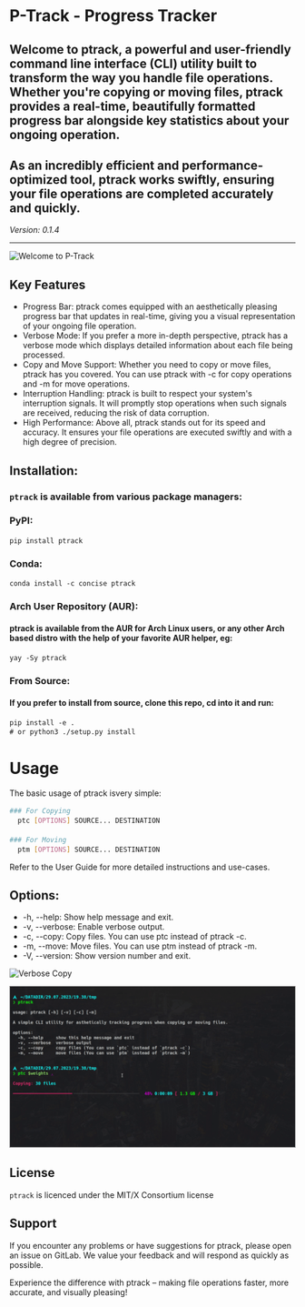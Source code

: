 # P-Track - Progress Tracker

## Welcome to ptrack, a powerful and user-friendly command line interface (CLI) utility built to transform the way you handle file operations. Whether you're copying or moving files, ptrack provides a real-time, beautifully formatted progress bar alongside key statistics about your ongoing operation.

## As an incredibly efficient and performance-optimized tool, ptrack works swiftly, ensuring your file operations are completed accurately and quickly.

*Version: 0.1.4*

***

![Welcome to P-Track](./.gitlab/media/main.gif)

## Key Features

+ Progress Bar: ptrack comes equipped with an aesthetically pleasing progress bar that updates in real-time, giving you a visual representation of your ongoing file operation.
+ Verbose Mode: If you prefer a more in-depth perspective, ptrack has a verbose mode which displays detailed information about each file being processed.
+ Copy and Move Support: Whether you need to copy or move files, ptrack has you covered. You can use ptrack with -c for copy operations and -m for move operations.
+ Interruption Handling: ptrack is built to respect your system's interruption signals. It will promptly stop operations when such signals are received, reducing the risk of data corruption.
+ High Performance: Above all, ptrack stands out for its speed and accuracy. It ensures your file operations are executed swiftly and with a high degree of precision.


## Installation:

### **`ptrack`** is available from various package managers:

### **PyPI**:
    pip install ptrack

### **Conda**:
    conda install -c concise ptrack

### **Arch User Repository (AUR)**:
#### ptrack is available from the AUR for Arch Linux users, or any other Arch based distro with the help of your favorite AUR helper, eg:
    yay -Sy ptrack

### **From Source**:
#### If you prefer to install from source, clone this repo, cd into it and run:
    pip install -e .
    # or python3 ./setup.py install

# Usage

The basic usage of ptrack isvery simple:

```bash
### For Copying
  ptc [OPTIONS] SOURCE... DESTINATION

### For Moving
  ptm [OPTIONS] SOURCE... DESTINATION
```

Refer to the User Guide for more detailed instructions and use-cases.


## Options:
+ -h, --help: Show help message and exit.
+ -v, --verbose: Enable verbose output.
+ -c, --copy: Copy files. You can use ptc instead of ptrack -c.
+ -m, --move: Move files. You can use ptm instead of ptrack -m.
+ -V, --version: Show version number and exit.


![Verbose Copy](./.gitlab/media/vcopy.gif)


![Regular Copy](./.gitlab/media/copy.gif)


## License
`ptrack` is licenced under the MIT/X Consortium license

## Support
If you encounter any problems or have suggestions for ptrack, please open an issue on GitLab. We value your feedback and will respond as quickly as possible.


Experience the difference with ptrack – making file operations faster, more accurate, and visually pleasing!

